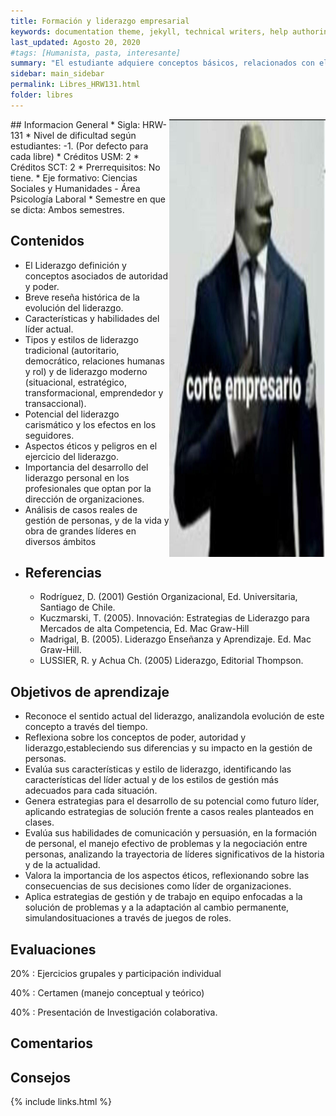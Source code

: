 ```yaml
---
title: Formación y liderazgo empresarial
keywords: documentation theme, jekyll, technical writers, help authoring tools, hat replacements
last_updated: Agosto 20, 2020
#tags: [Humanista, pasta, interesante]
summary: "El estudiante adquiere conceptos básicos, relacionados con el liderazgo y desarrolla de habilidades técnicas y humanas para su ejercicio. El estudiante reflexiona sobre la importancia del ejercicio del liderazgo como una habilidad personal, susceptible de ser desarrollada o actualizada."
sidebar: main_sidebar
permalink: Libres_HRW131.html
folder: libres
---
```


<img align="right" width="250" height="700" src="images/libres/HRW131.jpg">
## Informacion General
* Sigla: HRW-131
* Nivel de dificultad según estudiantes: -1. (Por defecto para cada libre)
* Créditos USM: 2
* Créditos SCT: 2
* Prerrequisitos: No tiene.
* Eje formativo: Ciencias Sociales y Humanidades - Área Psicología Laboral
* Semestre en que se dicta: Ambos semestres.



## Contenidos
* El Liderazgo definición y conceptos asociados de autoridad y poder.
* Breve reseña histórica de la evolución del liderazgo.
* Características y habilidades del líder actual.
* Tipos y estilos de liderazgo tradicional (autoritario, democrático, relaciones humanas y rol) y de liderazgo moderno (situacional, estratégico, transformacional, emprendedor y transaccional).
* Potencial del liderazgo carismático y los efectos en los seguidores. 
* Aspectos éticos y peligros en el ejercicio del liderazgo.
* Importancia del desarrollo del liderazgo personal en los profesionales que optan por la dirección de organizaciones.
* Análisis de casos reales de gestión de personas, y de la vida y obra de grandes líderes en diversos ámbitos
* ## Referencias
    * Rodríguez, D. (2001) Gestión Organizacional, Ed. Universitaria, Santiago de Chile.
    * Kuczmarski, T.  (2005). Innovación: Estrategias de Liderazgo para Mercados de alta Competencia, Ed. Mac Graw-Hill
    * Madrigal, B.  (2005). Liderazgo Enseñanza y Aprendizaje. Ed. Mac Graw-Hill.
    * LUSSIER, R. y Achua Ch. (2005) Liderazgo, Editorial Thompson.

## Objetivos de aprendizaje

* Reconoce el sentido actual del liderazgo, analizandola evolución de este concepto a través del tiempo.
* Reflexiona sobre los conceptos de poder, autoridad y liderazgo,estableciendo sus diferencias y su impacto en la gestión de personas.
* Evalúa sus características y estilo de liderazgo, identificando las características del líder actual y de los estilos de gestión más adecuados para cada situación.
* Genera estrategias para el desarrollo de su potencial como futuro líder, aplicando estrategias de solución frente a casos reales planteados en clases. 
* Evalúa sus habilidades de comunicación y persuasión, en la formación de personal, el manejo efectivo de problemas y la negociación entre personas, analizando la trayectoria de líderes significativos de la historia y de la  actualidad.
* Valora  la  importancia  de  los  aspectos  éticos, reflexionando  sobre  las  consecuencias de  sus  decisiones como líder de organizaciones.
* Aplica estrategias de gestión y de trabajo en equipo enfocadas a la solución de problemas y a la adaptación al cambio permanente, simulandosituaciones a través de juegos de roles.



## Evaluaciones
20%
 : Ejercicios grupales y participación individual

40%
 : Certamen (manejo conceptual y teórico)

40%
 :  Presentación de Investigación colaborativa.





## Comentarios



## Consejos



{% include links.html %}

